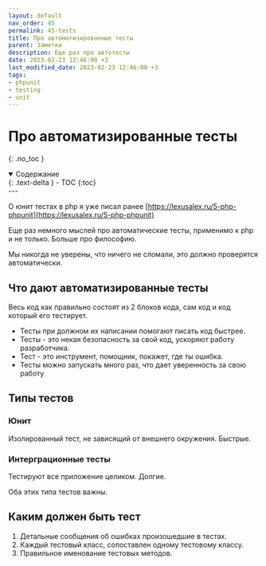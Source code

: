 ```yaml
---
layout: default
nav_order: 45
permalink: 45-tests
title: Про автоматизированные тесты
parent: Заметки
description: Еще раз про автотесты
date: 2023-02-23 12:46:00 +3
last_modified_date: 2023-02-23 12:46:00 +3
tags:
- phpunit
- testing
- unit
---
```


# Про автоматизированные тесты
{: .no_toc }

<details open markdown="block">
  <summary>
    Содержание
  </summary>
  {: .text-delta }
- TOC
{:toc}
</details>
---

О юнит тестах в php я уже писал ранее [https://lexusalex.ru/5-php-phpunit](https://lexusalex.ru/5-php-phpunit)

Еще раз немного мыслей про автоматические тесты, применимо к php и не только. Больше про философию.

Мы никогда не уверены, что ничего не сломали, это должно проверятся автоматически.

## Что дают автоматизированные тесты

Весь код как правильно состоят из 2 блоков кода, сам код и код который его тестирует.

- Тесты при должном их написании помогают писать код быстрее.
- Тесты - это некая безопасность за свой код, ускоряют работу разработчика.
- Тест - это инструмент, помощник, покажет, где ты ошибка.
- Тесты можно запускать много раз, что дает уверенность за свою работу

## Типы тестов

### Юнит

Изолированный тест, не зависящий от внешнего окружения. Быстрые.

### Интерграционные тесты

Тестируют все приложение целиком. Долгие.

Оба этих типа тестов важны.

## Каким должен быть тест

1. Детальные сообщения об ошибках произошедшие в тестах.
2. Каждый тестовый класс, сопоставлен одному тестовому классу.
3. Правильное именование тестовых методов.